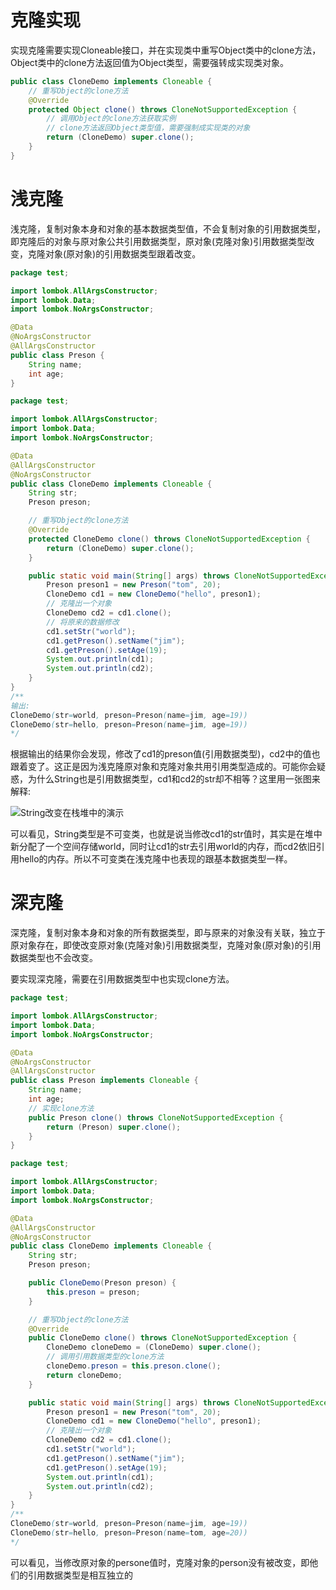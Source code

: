 # 克隆实现

实现克隆需要实现Cloneable接口，并在实现类中重写Object类中的clone方法，Object类中的clone方法返回值为Object类型，需要强转成实现类对象。

```java
public class CloneDemo implements Cloneable {
    // 重写Object的clone方法
    @Override
    protected Object clone() throws CloneNotSupportedException {
        // 调用Object的clone方法获取实例
        // clone方法返回Object类型值，需要强制成实现类的对象
        return (CloneDemo) super.clone();
    }
}
```



# 浅克隆

浅克隆，复制对象本身和对象的基本数据类型值，不会复制对象的引用数据类型，即克隆后的对象与原对象公共引用数据类型，原对象(克隆对象)引用数据类型改变，克隆对象(原对象)的引用数据类型跟着改变。

```java
package test;

import lombok.AllArgsConstructor;
import lombok.Data;
import lombok.NoArgsConstructor;

@Data
@NoArgsConstructor
@AllArgsConstructor
public class Preson {
    String name;
    int age;
}

```

```java
package test;

import lombok.AllArgsConstructor;
import lombok.Data;
import lombok.NoArgsConstructor;

@Data
@AllArgsConstructor
@NoArgsConstructor
public class CloneDemo implements Cloneable {
    String str;
    Preson preson;

    // 重写Object的clone方法
    @Override
    protected CloneDemo clone() throws CloneNotSupportedException {
        return (CloneDemo) super.clone();
    }

    public static void main(String[] args) throws CloneNotSupportedException {
        Preson preson1 = new Preson("tom", 20);
        CloneDemo cd1 = new CloneDemo("hello", preson1);
        // 克隆出一个对象
        CloneDemo cd2 = cd1.clone();
        // 将原来的数据修改
        cd1.setStr("world");
        cd1.getPreson().setName("jim");
        cd1.getPreson().setAge(19);
        System.out.println(cd1);
        System.out.println(cd2);
    }
}
/**
输出:
CloneDemo(str=world, preson=Preson(name=jim, age=19))
CloneDemo(str=hello, preson=Preson(name=jim, age=19))
*/
```

根据输出的结果你会发现，修改了cd1的preson值(引用数据类型)，cd2中的值也跟着变了。这正是因为浅克隆原对象和克隆对象共用引用类型造成的。可能你会疑惑，为什么String也是引用数据类型，cd1和cd2的str却不相等？这里用一张图来解释:

![String改变在栈堆中的演示](D:\text1\java_text\assets\String改变在栈堆中的演示-1692187940667-1.png)

可以看见，String类型是不可变类，也就是说当修改cd1的str值时，其实是在堆中新分配了一个空间存储world，同时让cd1的str去引用world的内存，而cd2依旧引用hello的内存。所以不可变类在浅克隆中也表现的跟基本数据类型一样。



# 深克隆

深克隆，复制对象本身和对象的所有数据类型，即与原来的对象没有关联，独立于原对象存在，即使改变原对象(克隆对象)引用数据类型，克隆对象(原对象)的引用数据类型也不会改变。

要实现深克隆，需要在引用数据类型中也实现clone方法。

```java
package test;

import lombok.AllArgsConstructor;
import lombok.Data;
import lombok.NoArgsConstructor;

@Data
@NoArgsConstructor
@AllArgsConstructor
public class Preson implements Cloneable {
    String name;
    int age;
	// 实现clone方法
    public Preson clone() throws CloneNotSupportedException {
        return (Preson) super.clone();
    }
}

```

```java
package test;

import lombok.AllArgsConstructor;
import lombok.Data;
import lombok.NoArgsConstructor;

@Data
@AllArgsConstructor
@NoArgsConstructor
public class CloneDemo implements Cloneable {
    String str;
    Preson preson;

    public CloneDemo(Preson preson) {
        this.preson = preson;
    }

    // 重写Object的clone方法
    @Override
    public CloneDemo clone() throws CloneNotSupportedException {
        CloneDemo cloneDemo = (CloneDemo) super.clone();
        // 调用引用数据类型的clone方法
        cloneDemo.preson = this.preson.clone();
        return cloneDemo;
    }

    public static void main(String[] args) throws CloneNotSupportedException {
        Preson preson1 = new Preson("tom", 20);
        CloneDemo cd1 = new CloneDemo("hello", preson1);
        // 克隆出一个对象
        CloneDemo cd2 = cd1.clone();
        cd1.setStr("world");
        cd1.getPreson().setName("jim");
        cd1.getPreson().setAge(19);
        System.out.println(cd1);
        System.out.println(cd2);
    }
}
/**
CloneDemo(str=world, preson=Preson(name=jim, age=19))
CloneDemo(str=hello, preson=Preson(name=tom, age=20))
*/
```

可以看见，当修改原对象的persone值时，克隆对象的person没有被改变，即他们的引用数据类型是相互独立的